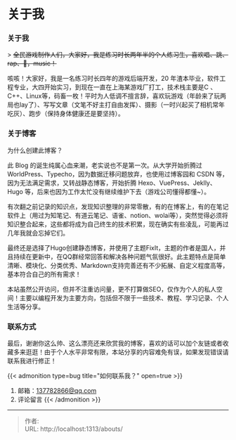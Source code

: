 # 关于我


### 关于我

&gt; ~~全民游戏制作人们，大家好，我是练习时长两年半的个人练习生，喜欢唱、跳、rap、🏀，music！~~

咳咳！大家好，我是一名练习时长四年的游戏后端开发，20 年渣本毕业，软件工程专业，大四开始实习，到现在一直在上海某游戏厂打工，技术栈主要是C 、C&#43;&#43;、Linux等，码畜一枚！平时为人低调不擅言辞，喜欢玩游戏（年龄来了玩两局也lay了）、写写文章（文笔不好主打自由发挥）、摄影（一时兴起买了相机常年吃灰）、跑步（保持身体健康还是要坚持）。

### 关于博客

为什么创建此博客？

此 Blog 的诞生纯属心血来潮，老实说也不是第一次。从大学开始折腾过 WorldPress、Typecho，因为数据迁移问题放弃，也使用过博客园和 CSDN 等，因为无法满足需求，又转战静态博客，开始折腾 Hexo、VuePress、Jeklly、Hugo 等，后来也因为工作太忙没有继续维护下去（游戏公司懂得都懂\~）。

有次翻之前记录的知识点，发现知识整理的非常零散，有的在博客上，有的在笔记软件上（用过为知笔记、有道云笔记、语雀、notion、wolai等），突然觉得必须将知识整合起来，这些都将成为自己终生的技术积累，现在确实有些凌乱，可能再过几年我就会忘掉它们。

最终还是选择了Hugo创建静态博客，并使用了主题FixIt，主题的作者是国人，并且持续在更新中，在QQ群经常回答和解决各种问题气氛很好。此主题特点是简单清晰、模块化、分类优秀、Markdown支持完善还有不少拓展、自定义程度高等，基本符合自己的所有需求！

本站虽然公开访问，但并不注重访问量，更不打算做SEO，仅作为个人的私人空间！主要以编程开发为主要方向，包括但不限于一些技术、教程、学习记录、个人生活等分享。

### 联系方式

最后，谢谢你这么帅、这么漂亮还来欣赏我的博客，喜欢的话可以加个友链或者收藏多来逛逛！由于个人水平非常有限，本站分享的内容难免有误，如果发现错误请联系我进行修正！

{{&lt; admonition type=bug title=&#34;如何联系我？&#34; open=true &gt;}}
1. 邮箱：137782866@qq.com
2. 评论留言
{{&lt; /admonition &gt;}}

---

> 作者:   
> URL: http://localhost:1313/abouts/  

